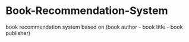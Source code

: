 # Book-Recommendation-System
book recommendation system based on (book author - book title - book publisher)
